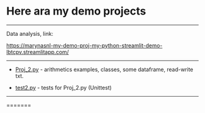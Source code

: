 # Here ara  my demo projects

<hr>
Data analysis, link:

https://marynasnl-my-demo-proj-my-python-streamlit-demo-lbtcpv.streamlitapp.com/

<hr>


- [Proj_2.py](https://github.com/MarynaSnl/my_demo_proj/tree/main/my_demo_proj2/Proj_2.py) - arithmetics examples, classes, some dataframe, read-write txt.

- [test2.py](https://github.com/MarynaSnl/my_demo_proj/tree/main/my_demo_proj2/test2.py) - tests for  Proj_2.py (Unittest)


<hr>
=======
